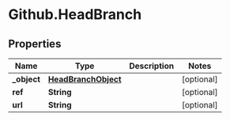 # Github.HeadBranch

## Properties

Name | Type | Description | Notes
------------ | ------------- | ------------- | -------------
**_object** | [**HeadBranchObject**](HeadBranchObject.md) |  | [optional] 
**ref** | **String** |  | [optional] 
**url** | **String** |  | [optional] 


